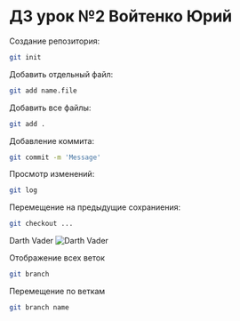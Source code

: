 # ДЗ урок №2 Войтенко Юрий

Создание репозитория:
```sh
git init
```

Добавить отдельный файл:
```sh
git add name.file
```

Добавить все файлы:
```sh
git add .
```

Добавление коммита:
```sh
git commit -m 'Message'
```

Просмотр изменений:
```sh
git log
```

Перемещение на предыдущие сохраниения:
```sh
git checkout ...
```

Darth Vader
![Darth Vader](Darth_Vader.jpg)

Отображение всех веток
```sh
git branch
```

Перемещение по веткам
```sh
git branch name
```